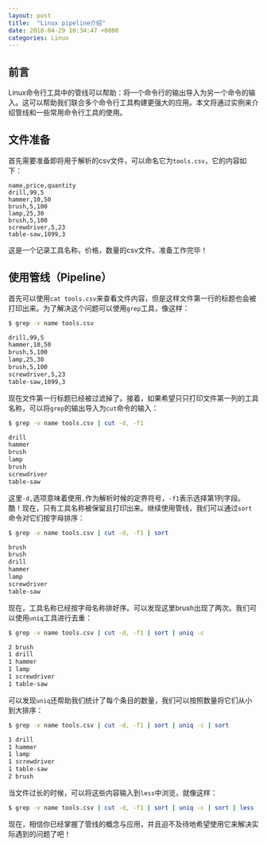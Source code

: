```yaml
---
layout: post
title:  "Linux pipeline介绍"
date: 2018-04-29 10:34:47 +0800
categories: Linux
---
```


## 前言
Linux命令行工具中的管线可以帮助：将一个命令行的输出导入为另一个命令的输入。这可以帮助我们联合多个命令行工具构建更强大的应用。本文将通过实例来介绍管线和一些常用命令行工具的使用。

## 文件准备
首先需要准备即将用于解析的csv文件，可以命名它为`tools.csv`，它的内容如下：
```
name,price,quantity
drill,99,5
hammer,10,50
brush,5,100
lamp,25,30
brush,5,100
screwdriver,5,23
table-saw,1099,3
```
这是一个记录工具名称，价格，数量的csv文件。准备工作完毕！

## 使用管线（Pipeline）
首先可以使用`cat tools.csv`来查看文件内容，但是这样文件第一行的标题也会被打印出来。为了解决这个问题可以使用`grep`工具，像这样：
```bash
$ grep -v name tools.csv

drill,99,5
hammer,10,50
brush,5,100
lamp,25,30
brush,5,100
screwdriver,5,23
table-saw,1099,3
```
现在文件第一行标题已经被过滤掉了。接着，如果希望只只打印文件第一列的工具名称，可以将`grep`的输出导入为`cut`命令的输入：
```bash
$ grep -v name tools.csv | cut -d, -f1

drill
hammer
brush
lamp
brush
screwdriver
table-saw
```
这里`-d,`选项意味着使用`,`作为解析时候的定界符号，`-f1`表示选择第1列字段。
酷！现在，只有工具名称被保留且打印出来。继续使用管线，我们可以通过`sort`命令对它们按字母排序：
```bash
$ grep -v name tools.csv | cut -d, -f1 | sort

brush
brush
drill
hammer
lamp
screwdriver
table-saw
```
现在，工具名称已经按字母名称排好序。可以发现这里brush出现了两次。我们可以使用`uniq`工具进行去重：
```bash
$ grep -v name tools.csv | cut -d, -f1 | sort | uniq -c

2 brush
1 drill
1 hammer
1 lamp
1 screwdriver
1 table-saw
```
可以发现`uniq`还帮助我们统计了每个条目的数量，我们可以按照数量将它们从小到大排序：
```bash
$ grep -v name tools.csv | cut -d, -f1 | sort | uniq -c | sort 

1 drill
1 hammer
1 lamp
1 screwdriver
1 table-saw
2 brush
```
当文件过长的时候，可以将这些内容输入到`less`中浏览，就像这样：
```bash
$ grep -v name tools.csv | cut -d, -f1 | sort | uniq -c | sort | less
```
现在，相信你已经掌握了管线的概念与应用，并且迫不及待地希望使用它来解决实际遇到的问题了吧！

